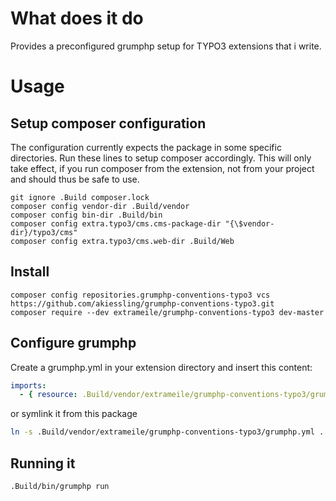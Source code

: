 # What does it do

Provides a preconfigured grumphp setup for TYPO3 extensions that i write.   

# Usage

## Setup composer configuration

The configuration currently expects the package in some specific directories. Run these lines to setup composer accordingly. This will only take effect, if you run composer from the extension, not from your project and should thus be safe to use.

~~~shell
git ignore .Build composer.lock
composer config vendor-dir .Build/vendor
composer config bin-dir .Build/bin
composer config extra.typo3/cms.cms-package-dir "{\$vendor-dir}/typo3/cms"
composer config extra.typo3/cms.web-dir .Build/Web
~~~

## Install

~~~shell
composer config repositories.grumphp-conventions-typo3 vcs https://github.com/akiessling/grumphp-conventions-typo3.git
composer require --dev extrameile/grumphp-conventions-typo3 dev-master
~~~

## Configure grumphp

Create a grumphp.yml in your extension directory and insert this content:
~~~yaml
imports:
  - { resource: .Build/vendor/extrameile/grumphp-conventions-typo3/grumphp.yml }
~~~
or symlink it from this package
~~~bash
ln -s .Build/vendor/extrameile/grumphp-conventions-typo3/grumphp.yml .
~~~

## Running it

~~~shell
.Build/bin/grumphp run
~~~
